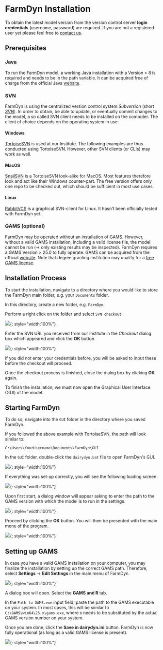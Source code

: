 # FarmDyn Installation

To obtain the latest model version from the version control server **login credentials** (username, password) are required. If you are not a registered user yet please feel free to [contact us](http://www.ilr.uni-bonn.de/em/em_e.htm).


## Prerequisites

### Java
To run the FarmDyn model, a working Java installation with a Version > 8 is required and needs to be in the path variable. It can be acquired free of charge from the official Java [website](https://java.com/de/download/).

### SVN

FarmDyn is using the centralized version control system *Subversion* (short [*SVN*](https://subversion.apache.org/)). In order to obtain, be able to update, or eventually commit changes to the model, a so called SVN client needs to be installed on the computer. The client of choice depends on the operating system in use:

#### Windows
[TortoiseSVN](https://tortoisesvn.net/downloads.html) is used at our Institute. The following examples are thus conducted using TortoiseSVN. However, other SVN clients (or CLIs) may work as well.

#### MacOS
[SnailSVN](https://langui.net/snailsvn/) is a TortoiseSVN look-alike for MacOS. Most features therefore look and act like their Windows counter-part. The free version offers only one repo to be checked out, which should be sufficient in most use cases.

#### Linux
[RabbitVCS](http://rabbitvcs.org/) is a graphical SVN-client for Linux. It hasn't been officially tested with FarmDyn yet.

### GAMS (optional)
FarmDyn may be operated without an installation of GAMS. However, without a valid GAMS installation, including a valid license file, the model cannot be run (-> only existing results may be inspected). FarmDyn requires a GAMS Version > 25.0 to fully operate.
GAMS can be acquired from the official [website](https://www.gams.com/). Note that degree granting institution may qualify for a [free GAMS license](https://support.gams.com/solver:academic_programs_by_solver_partners).


## Installation Process

To start the installation, navigate to a directory where you would like to store the FarmDyn main folder, e.g. your `Documents` folder.

In this directory, create a new folder, e.g. `FarmDyn`.

Perform a right click on the folder and select `SVN checkout`

![](../media/Installation/Bild_1.png){: style="width:100%"}

Enter the SVN URL you received from our institute in the *Checkout* dialog box which appeared and click the **OK** button.

![](../media/Installation/Bild_2.png){: style="width:100%"}

If you did not enter your credentials before, you will be asked to input these before the checkout will proceed.

Once the checkout process is finished, close the dialog box by clicking **OK** again.

To finish the installation, we must now open the Graphical User Interface (GUI) of the model.


## Starting FarmDyn

To do so, navigate into the `GUI` folder in the directory where you saved FarmDyn.

If you followed the above example with TortoiseSVN, the path will look similar to:

`C:\Users\YourUsername\Documents\FarmDyn\GUI`

In the `GUI` folder, double-click the `dairydyn.bat` file to open FarmDyn's GUI.

![](../media/Installation/Bild_3.png){: style="width:100%"}

If everything was set-up correctly, you will see the following loading screen:

![](../media/Installation/Bild_4.png){: style="width:100%"}

Upon first start, a dialog window will appear asking to enter the path to the GAMS version with which the model is to run in the settings.

![](../media/Installation/Bild_5.png){: style="width:100%"}

Proceed by clicking the **OK** button. You will then be presented with the main menu of the program.

![](../media/Installation/Bild_6.png){: style="width:100%"}


## Setting up GAMS

In case you have a valid GAMS installation on your computer, you may finalize the installation by setting up the correct GAMS path.
Therefore, select **Settings** -> **Edit Settings** in the main menu of FarmDyn.

![](../media/Installation/Bild_7.png){: style="width:100%"}

A dialog box will open. Select the **GAMS and R** tab.

In the `Path to GAMS.exe` input field, paste the path to the GAMS executable on your system. In most cases, this will be similar to `C:\GAMS\win64\25.x\gams.exe`, where x needs to be substituted by the actual GAMS version number on your system.

Once you are done, click the **Save in dairydyn.ini** button. FarmDyn is now fully operational (as long as a valid GAMS license is present).

![](../media/Installation/Bild_8.png){: style="width:100%"}
